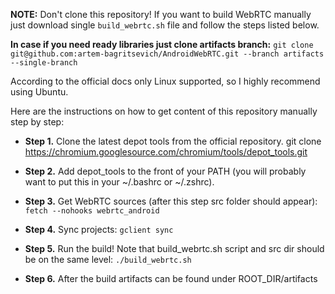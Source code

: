 **NOTE:** Don't clone this repository! If you want to build WebRTC manually just download single `build_webrtc.sh` file and follow the steps listed below.

**In case if you need ready libraries just clone artifacts branch:** 
`git clone git@github.com:artem-bagritsevich/AndroidWebRTC.git --branch artifacts --single-branch`

According to the official docs only Linux supported, so I highly recommend using Ubuntu.

Here are the instructions on how to get content of this repository manually step by step:

- **Step 1.** Clone the latest depot tools from the official repository.
git clone https://chromium.googlesource.com/chromium/tools/depot_tools.git

- **Step 2.** Add depot_tools to the front of your PATH (you will probably want to put this in your ~/.bashrc or ~/.zshrc). 

- **Step 3.** Get WebRTC sources (after this step src folder should appear):
`fetch --nohooks webrtc_android`

- **Step 4.** Sync projects:
`gclient sync`

- **Step 5.** Run the build! Note that build_webrtc.sh script and src dir should be on the same level:
`./build_webrtc.sh`

- **Step 6.** After the build artifacts can be found under ROOT_DIR/artifacts
